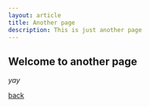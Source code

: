 ```yaml
---
layout: article
title: Another page
description: This is just another page
---
```


## Welcome to another page

_yay_

[back](./)
